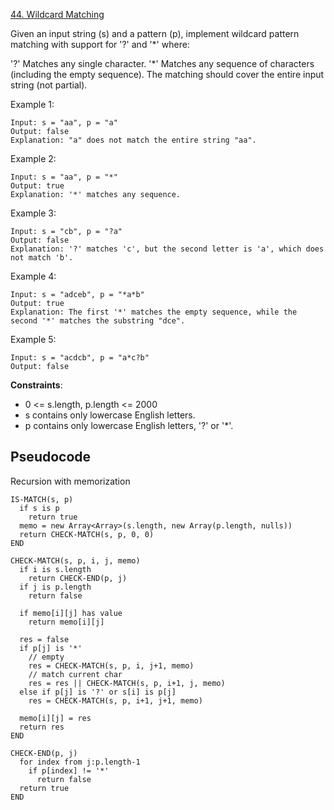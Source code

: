 [44. Wildcard Matching](https://leetcode.com/problems/wildcard-matching/)

Given an input string (s) and a pattern (p), implement wildcard pattern matching with support for '?' and '\*' where:

'?' Matches any single character.
'\*' Matches any sequence of characters (including the empty sequence).
The matching should cover the entire input string (not partial).

Example 1:

```
Input: s = "aa", p = "a"
Output: false
Explanation: "a" does not match the entire string "aa".
```

Example 2:

```
Input: s = "aa", p = "*"
Output: true
Explanation: '*' matches any sequence.
```

Example 3:

```
Input: s = "cb", p = "?a"
Output: false
Explanation: '?' matches 'c', but the second letter is 'a', which does not match 'b'.
```

Example 4:

```
Input: s = "adceb", p = "*a*b"
Output: true
Explanation: The first '*' matches the empty sequence, while the second '*' matches the substring "dce".
```

Example 5:

```
Input: s = "acdcb", p = "a*c?b"
Output: false
```

**Constraints**:

-   0 <= s.length, p.length <= 2000
-   s contains only lowercase English letters.
-   p contains only lowercase English letters, '?' or '\*'.

## Pseudocode

Recursion with memorization

```
IS-MATCH(s, p)
  if s is p
    return true
  memo = new Array<Array>(s.length, new Array(p.length, nulls))
  return CHECK-MATCH(s, p, 0, 0)
END

CHECK-MATCH(s, p, i, j, memo)
  if i is s.length
    return CHECK-END(p, j)
  if j is p.length
    return false

  if memo[i][j] has value
    return memo[i][j]

  res = false
  if p[j] is '*'
    // empty
    res = CHECK-MATCH(s, p, i, j+1, memo)
    // match current char
    res = res || CHECK-MATCH(s, p, i+1, j, memo)
  else if p[j] is '?' or s[i] is p[j]
    res = CHECK-MATCH(s, p, i+1, j+1, memo)

  memo[i][j] = res
  return res
END

CHECK-END(p, j)
  for index from j:p.length-1
    if p[index] != '*'
      return false
  return true
END
```
